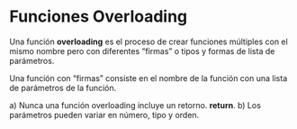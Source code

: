 # Funciones Overloading

Una función **overloading** es el proceso de crear funciones múltiples con el mismo nombre pero con diferentes “firmas” o tipos y formas de lista de parámetros.

Una función con “firmas” consiste en el nombre de la función con una lista de parámetros de la función.

a)	Nunca una función overloading incluye un retorno. **return**.
b)	Los parámetros pueden variar en número, tipo y orden.
